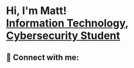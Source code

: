 <h1>Hi, I'm Matt! <br/><a href="https://github.com/Mstewart112">Information Technology</a>, <a href="https://www.linkedin.com/in/matt-stewart-b691112bb///">Cybersecurity Student</a></h1>



<h2> 🤳 Connect with me:</h2>


[twitter]: https://twitter.com/M_Stewie80
[instagram]: https://www.instagram.com/stewz112/
[linkedin]: https://linkedin.com/in/matt-stewart-b691112bb/

<!--
**Mstewart112/Mstewart112277** is a ✨ _special_ ✨ repository because its `README.md` (this file) appears on your GitHub profile.

Here are some ideas to get you started:

- 🔭 I’m currently working on finishing Google Cyber Security course and getting Security + and Network + Certifications
- 🌱 I’m currently learning ...
- 👯 I’m looking to collaborate on ...
- 🤔 I’m looking for help with ...
- 💬 Ask me about ...
- 📫 How to reach me: ...
- 😄 Pronouns: ...
- ⚡ Fun fact: ...
-->
